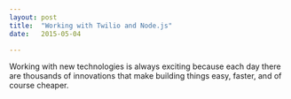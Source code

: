 ```yaml
---
layout: post
title:  "Working with Twilio and Node.js"
date:   2015-05-04

---
```

<p class="intro">Working with new technologies is always exciting because each day there are thousands of innovations that make building things easy, faster, and of course cheaper.</p>
